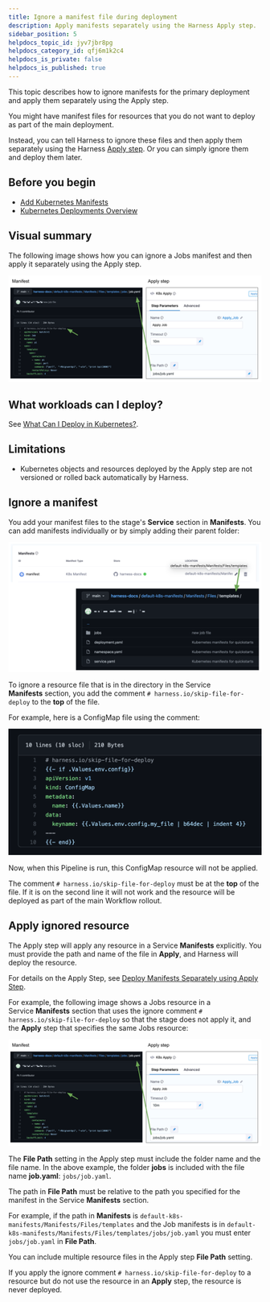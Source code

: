 ```yaml
---
title: Ignore a manifest file during deployment
description: Apply manifests separately using the Harness Apply step.
sidebar_position: 5
helpdocs_topic_id: jyv7jbr8pg
helpdocs_category_id: qfj6m1k2c4
helpdocs_is_private: false
helpdocs_is_published: true
---
```


This topic describes how to ignore manifests for the primary deployment and apply them separately using the Apply step.

You might have manifest files for resources that you do not want to deploy as part of the main deployment.

Instead, you can tell Harness to ignore these files and then apply them separately using the Harness [Apply step](/docs/continuous-delivery/deploy-srv-diff-platforms/kubernetes/cd-k8s-ref/kubernetes-apply-step). Or you can simply ignore them and deploy them later.

## Before you begin

* [Add Kubernetes Manifests](/docs/continuous-delivery/deploy-srv-diff-platforms/kubernetes/cd-kubernetes-category/define-kubernetes-manifests)
* [Kubernetes Deployments Overview](/docs/continuous-delivery/deploy-srv-diff-platforms/kubernetes/kubernetes-deployments-overview)

## Visual summary

The following image shows how you can ignore a Jobs manifest and then apply it separately using the Apply step.

![](./static/ignore-a-manifest-file-during-deployment-17.png)

## What workloads can I deploy?

See [What Can I Deploy in Kubernetes?](/docs/continuous-delivery/deploy-srv-diff-platforms/kubernetes/cd-k8s-ref/what-can-i-deploy-in-kubernetes).

## Limitations

* Kubernetes objects and resources deployed by the Apply step are not versioned or rolled back automatically by Harness.

## Ignore a manifest

You add your manifest files to the stage's **Service** section in **Manifests**. You can add manifests individually or by simply adding their parent folder:

![](./static/ignore-a-manifest-file-during-deployment-18.png)

To ignore a resource file that is in the directory in the Service **Manifests** section, you add the comment `# harness.io/skip-file-for-deploy` to the **top** of the file.

For example, here is a ConfigMap file using the comment:

![](./static/ignore-a-manifest-file-during-deployment-19.png)

Now, when this Pipeline is run, this ConfigMap resource will not be applied.

The comment `# harness.io/skip-file-for-deploy` must be at the **top** of the file. If it is on the second line it will not work and the resource will be deployed as part of the main Workflow rollout.

## Apply ignored resource

The Apply step will apply any resource in a Service **Manifests** explicitly. You must provide the path and name of the file in **Apply**, and Harness will deploy the resource.

For details on the Apply Step, see [Deploy Manifests Separately using Apply Step](/docs/continuous-delivery/deploy-srv-diff-platforms/kubernetes/kubernetes-executions/deploy-manifests-using-apply-step).

For example, the following image shows a Jobs resource in a Service **Manifests** section that uses the ignore comment `# harness.io/skip-file-for-deploy` so that the stage does not apply it, and the **Apply** step that specifies the same Jobs resource:

![](./static/ignore-a-manifest-file-during-deployment-20.png)

The **File Path** setting in the Apply step must include the folder name and the file name. In the above example, the folder **jobs** is included with the file name **job.yaml**: `jobs/job.yaml`.

The path in **File Path** must be relative to the path you specified for the manifest in the Service **Manifests** section. 

For example, if the path in **Manifests** is `default-k8s-manifests/Manifests/Files/templates` and the Job manifests is in `default-k8s-manifests/Manifests/Files/templates/jobs/job.yaml` you must enter `jobs/job.yaml` in **File Path**.

You can include multiple resource files in the Apply step **File Path** setting.

If you apply the ignore comment `# harness.io/skip-file-for-deploy` to a resource but do not use the resource in an **Apply** step, the resource is never deployed.